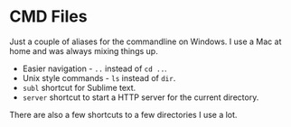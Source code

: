 CMD Files
=========

Just a couple of aliases for the commandline on Windows. I use a Mac at home and was always mixing things up.

* Easier navigation - `..` instead of `cd ..`.
* Unix style commands - `ls` instead of `dir`.
* `subl` shortcut for Sublime text.
* `server` shortcut to start a HTTP server for the current directory.

There are also a few shortcuts to a few directories I use a lot.